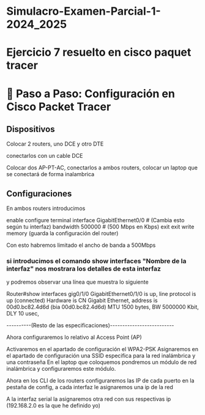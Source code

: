 # Simulacro-Examen-Parcial-1-2024_2025

# Ejercicio 7 resuelto en cisco paquet tracer

# 🔹 Paso a Paso: Configuración en Cisco Packet Tracer

## Dispositivos

Colocar 2 routers, uno DCE y otro DTE 

conectarlos con un cable DCE

Colocar dos AP-PT-AC, conectarlos a ambos routers, colocar un laptop que se conectará de forma inalambrica

## Configuraciones

En ambos routers introducimos 

enable
configure terminal
interface GigabitEthernet0/0  # (Cambia esto según tu interfaz)
bandwidth 500000  # (500 Mbps en Kbps)
exit
exit
write memory (guarda la configuración del router)

Con esto habremos limitado el ancho de banda a 500Mbps

### si introducimos el comando show interfaces "Nombre de la interfaz" nos mostrara los detalles de esta interfaz 

y podremos observar una línea que muestra lo siguiente 

Router#show interfaces gig0/1/0
GigabitEthernet0/1/0 is up, line protocol is up (connected)
  Hardware is CN Gigabit Ethernet, address is 00d0.bc82.4d6d (bia 00d0.bc82.4d6d)
  MTU 1500 bytes, BW 5000000 Kbit, DLY 10 usec,
  
  ----------(Resto de las especificaciones)--------------------------


  Ahora configuraremos lo relativo al Access Point (AP) 

Activaremos en el apartado de configuración el WPA2-PSK Asignaremos en el apartado de configuración una SSID especifica para la red inalámbrica y una contraseña 
En el laptop que coloquemos pondremos un módulo de red inalámbrica y configuraremos este módulo.

Ahora en los CLI de los routers configuraremos las IP de cada puerto en la pestaña de config, a cada interfaz le asignaremos una ip de la red

A la interfaz serial la asignaremos otra red con sus respectivas ip (192.168.2.0 es la que he definido yo)
